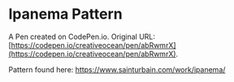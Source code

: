 # Ipanema Pattern

A Pen created on CodePen.io. Original URL: [https://codepen.io/creativeocean/pen/abRwmrX](https://codepen.io/creativeocean/pen/abRwmrX).

Pattern found here: https://www.sainturbain.com/work/ipanema/